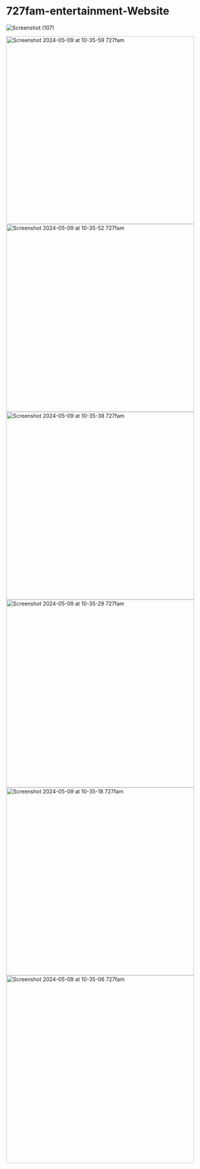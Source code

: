 # 727fam-entertainment-Website
![Screenshot (107)](https://github.com/Kopanomothlaka/727fam-entertainment-Website/assets/117944998/ff99a736-961a-454e-942b-dbe64c981468)

<img src="https://github.com/Kopanomothlaka/727fam-entertainment-Website/assets/117944998/2298683f-b0cb-49e4-8476-8aba6542c161.png" alt="Screenshot 2024-05-09 at 10-35-59 727fam" style="height: 500px;">
<img src="https://github.com/Kopanomothlaka/727fam-entertainment-Website/assets/117944998/2ab1e0eb-0493-4e3c-8da5-a53bd35f0246.png" alt="Screenshot 2024-05-09 at 10-35-52 727fam" style="height: 500px;">
<img src="https://github.com/Kopanomothlaka/727fam-entertainment-Website/assets/117944998/77b83021-f966-4104-897d-bc62aff8d564.png" alt="Screenshot 2024-05-09 at 10-35-38 727fam" style="height: 500px;">
<img src="https://github.com/Kopanomothlaka/727fam-entertainment-Website/assets/117944998/b2bca8bb-20f5-4651-8c40-1132091411b8.png" alt="Screenshot 2024-05-09 at 10-35-29 727fam" style="height: 500px;">
<img src="https://github.com/Kopanomothlaka/727fam-entertainment-Website/assets/117944998/5e2f6273-abe9-4e18-b988-56540ae65773.png" alt="Screenshot 2024-05-09 at 10-35-18 727fam" style="height: 500px;">
<img src="https://github.com/Kopanomothlaka/727fam-entertainment-Website/assets/117944998/deac0cf7-3689-4ddd-bfc0-fd2741ed6517.png" alt="Screenshot 2024-05-09 at 10-35-06 727fam" style="height: 500px;">

